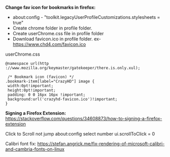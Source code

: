 **Change fav icon for bookmarks in firefox:**
 
 - about:config - "toolkit.legacyUserProfileCustomizations.stylesheets = true"
 - Create chrome folder in profile folder. 
 - Create userChrome.css file in
   profile folder
 - Download favicon.ico in profile folder. ex- https://www.chd4.com/favicon.ico
  


userChrome.css

    @namespace url(http ://www.mozilla.org/keymaster/gatekeeper/there.is.only.xul);

     /* Bookmark icon (favicon) */
    .bookmark-item[label="CrazyHD"] image { 
     width:0pt!important; 
     height:0pt!important; 
     padding: 0 0 16px 16px !important; 
     background:url('crazyhd-favicon.ico')!important; 
    }

**Signing a Firefox Extension:**
https://stackoverflow.com/questions/34608873/how-to-signing-a-firefox-extension


Click to Scroll not jump
about:config
select number
ui.scrollToClick = 0


Calibri font fix: https://stefan.angrick.me/fix-rendering-of-microsoft-calibri-and-cambria-fonts-on-linux
